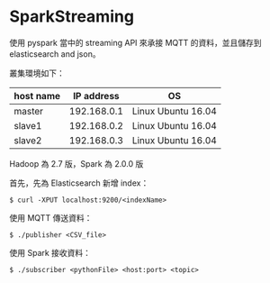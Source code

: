 # SparkStreaming
使用 pyspark 當中的 streaming API 來承接 MQTT 的資料，並且儲存到 elasticsearch and json。

叢集環境如下：

|host name|IP address |OS                |
|---------|---------- |------------------|
|master   |192.168.0.1|Linux Ubuntu 16.04|
|slave1   |192.168.0.2|Linux Ubuntu 16.04|
|slave2   |192.168.0.3|Linux Ubuntu 16.04|

Hadoop 為 2.7 版，Spark 為 2.0.0 版

首先，先為 Elasticsearch 新增 index：
```shell
$ curl -XPUT localhost:9200/<indexName>
```
使用 MQTT 傳送資料：
```shell
$ ./publisher <CSV_file>
```
使用 Spark 接收資料：
```shell
$ ./subscriber <pythonFile> <host:port> <topic>
```
